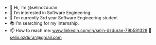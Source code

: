 - 👋 Hi, I’m @selinozduran
- 👀 I’m interested in Software Engineering
- 🌱 I’m currently 3rd year Software Engineering student 
- 📚 I’m searching for my internship.
- 📫 How to reach me:  www.linkedin.com/in/selin-özduran-79b581328    📩selin.ozduran@gmail.com
  

<!---
selinozduran/selinozduran is a ✨ special ✨ repository because its `README.md` (this file) appears on your GitHub profile.
You can click the Preview link to take a look at your changes.
--->
